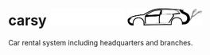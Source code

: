 # carsy <img src="https://raw.githubusercontent.com/Matthew7064/carsy/refs/heads/main/assets/logo/carsy-light.png#gh-dark-mode-only" width=150> <img src="https://raw.githubusercontent.com/Matthew7064/carsy/refs/heads/main/assets/logo/carsy-dark.png#gh-light-mode-only" width=150>
Car rental system including headquarters and branches.
